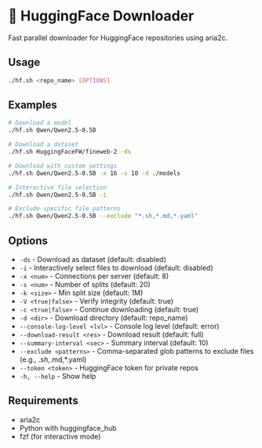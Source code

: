 # 🤗 HuggingFace Downloader

Fast parallel downloader for HuggingFace repositories using aria2c.

## Usage

```bash
./hf.sh <repo_name> [OPTIONS]
```

## Examples

```bash
# Download a model
./hf.sh Qwen/Qwen2.5-0.5B

# Download a dataset
./hf.sh HuggingFaceFW/fineweb-2 -ds

# Download with custom settings
./hf.sh Qwen/Qwen2.5-0.5B -x 16 -s 10 -d ./models

# Interactive file selection
./hf.sh Qwen/Qwen2.5-0.5B -i

# Exclude specific file patterns
./hf.sh Qwen/Qwen2.5-0.5B --exclude "*.sh,*.md,*.yaml"
```

## Options

- `-ds` - Download as dataset (default: disabled)
- `-i` - Interactively select files to download (default: disabled)
- `-x <num>` - Connections per server (default: 8)
- `-s <num>` - Number of splits (default: 20)
- `-k <size>` - Min split size (default: 1M)
- `-V <true|false>` - Verify integrity (default: true)
- `-c <true|false>` - Continue downloading (default: true)
- `-d <dir>` - Download directory (default: repo_name)
- `--console-log-level <lvl>` - Console log level (default: error)
- `--download-result <res>` - Download result (default: full)
- `--summary-interval <sec>` - Summary interval (default: 10)
- `--exclude <patterns>` - Comma-separated glob patterns to exclude files (e.g., *.sh,*.md,*.yaml)
- `--token <token>` - HuggingFace token for private repos
- `-h, --help` - Show help

## Requirements

- aria2c
- Python with huggingface_hub
- fzf (for interactive mode)
